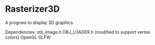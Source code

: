 # Rasterizer3D
A program to display 3D graphics

Dependencies:
stb_image.h
OBJ_LOADER.h (modified to support vertex colors)
OpenGL
GLFW

